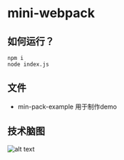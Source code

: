 # mini-webpack

## 如何运行？
```
npm i
node index.js
```
## 文件
  - min-pack-example 用于制作demo
  
## 技术脑图
 ![alt text](mini-webpack_副本.png)